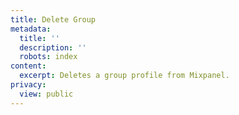 ```yaml
---
title: Delete Group
metadata:
  title: ''
  description: ''
  robots: index
content:
  excerpt: Deletes a group profile from Mixpanel.
privacy:
  view: public
---
```


